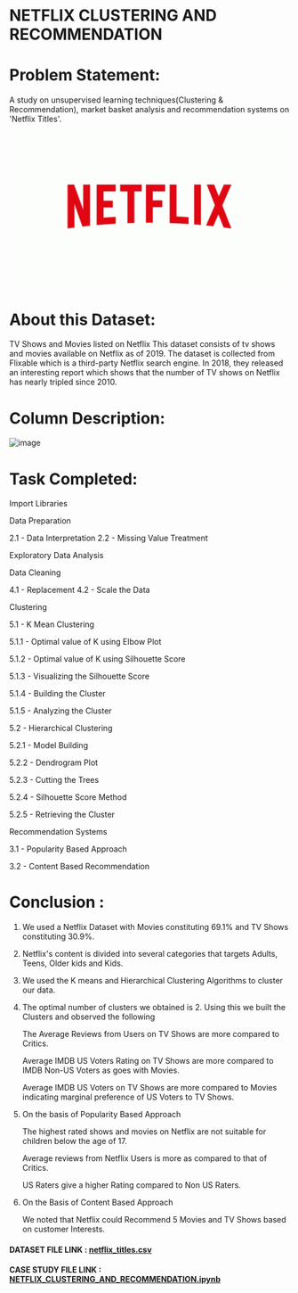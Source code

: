# NETFLIX CLUSTERING AND RECOMMENDATION
# Problem Statement:

A study on unsupervised learning techniques(Clustering & Recommendation), market basket analysis and recommendation systems on 'Netflix Titles'.

<img src="tenor.gif" width="750" align="center">



# About this Dataset:

TV Shows and Movies listed on Netflix
This dataset consists of tv shows and movies available on Netflix as of 2019. The dataset is collected from Flixable which is a third-party Netflix search engine.
In 2018, they released an interesting report which shows that the number of TV shows on Netflix has nearly tripled since 2010.

# Column Description:

![image](https://user-images.githubusercontent.com/85668824/121569207-2a379180-ca3e-11eb-898d-3af0ac3bbffe.png)


# Task Completed:

Import Libraries

Data Preparation

2.1 - Data Interpretation
2.2 - Missing Value Treatment

Exploratory Data Analysis

Data Cleaning

4.1 - Replacement
4.2 - Scale the Data

Clustering

5.1 - K Mean Clustering

5.1.1 - Optimal value of K using Elbow Plot

5.1.2 - Optimal value of K using Silhouette Score

5.1.3 - Visualizing the Silhouette Score

5.1.4 - Building the Cluster

5.1.5 - Analyzing the Cluster

5.2 - Hierarchical Clustering

5.2.1 - Model Building

5.2.2 - Dendrogram Plot

5.2.3 - Cutting the Trees

5.2.4 - Silhouette Score Method

5.2.5 - Retrieving the Cluster

Recommendation Systems

3.1 - Popularity Based Approach

3.2 - Content Based Recommendation

# Conclusion :


1) We used a Netflix Dataset with Movies constituting 69.1% and TV Shows constituting 30.9%.

2) Netflix's content is divided into several categories that targets Adults, Teens, Older kids and Kids.

3) We used the K means and Hierarchical Clustering Algorithms to cluster our data.

4) The optimal number of clusters we obtained is 2. Using this we built the Clusters and observed the following

   The Average Reviews from Users on TV Shows are more compared to Critics.

   Average IMDB US Voters Rating on TV Shows are more compared to IMDB Non-US Voters as goes with Movies.

   Average IMDB US Voters on TV Shows are more compared to Movies indicating marginal preference of US Voters to TV Shows.

5) On the basis of Popularity Based Approach

   The highest rated shows and movies on Netflix are not suitable for children below the age of 17.

   Average reviews from Netflix Users is more as compared to that of Critics.

   US Raters give a higher Rating compared to Non US Raters.

6) On the Basis of Content Based Approach

   We noted that Netflix could Recommend 5 Movies and TV Shows based on customer Interests.

<h4>DATASET FILE LINK : <a href='https://www.kaggle.com/shivamb/netflix-shows'>netflix_titles.csv</a></h4>


<h4>CASE STUDY FILE LINK : <a href='https://github.com/Akshay672/CASE_STUDY_NETFLIX_CLUSTERING_AND_RECOMMENDATION/blob/main/NETFLIX_CLUSTERING_AND_RECOMMENDATION.ipynb'>NETFLIX_CLUSTERING_AND_RECOMMENDATION.ipynb</a></h4>
